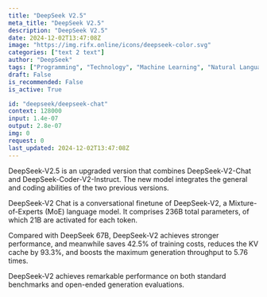 ```yaml
---
title: "DeepSeek V2.5"
meta_title: "DeepSeek V2.5"
description: "DeepSeek V2.5"
date: 2024-12-02T13:47:08Z
image: "https://img.rifx.online/icons/deepseek-color.svg"
categories: ["text 2 text"]
author: "DeepSeek"
tags: ["Programming", "Technology", "Machine Learning", "Natural Language Processing", "Generative AI"]
draft: False
is_recommended: False
is_active: True

id: "deepseek/deepseek-chat"
context: 128000
input: 1.4e-07
output: 2.8e-07
img: 0
request: 0
last_updated: 2024-12-02T13:47:08Z
---
```


DeepSeek-V2.5 is an upgraded version that combines DeepSeek-V2-Chat and DeepSeek-Coder-V2-Instruct. The new model integrates the general and coding abilities of the two previous versions.

DeepSeek-V2 Chat is a conversational finetune of DeepSeek-V2, a Mixture-of-Experts (MoE) language model. It comprises 236B total parameters, of which 21B are activated for each token.

Compared with DeepSeek 67B, DeepSeek-V2 achieves stronger performance, and meanwhile saves 42.5% of training costs, reduces the KV cache by 93.3%, and boosts the maximum generation throughput to 5.76 times.

DeepSeek-V2 achieves remarkable performance on both standard benchmarks and open-ended generation evaluations.

